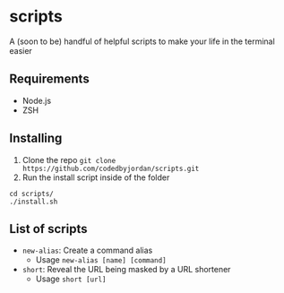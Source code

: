 # scripts

A (soon to be) handful of helpful scripts to make your life in the terminal easier

## Requirements

- Node.js
- ZSH

## Installing

1. Clone the repo
   `git clone https://github.com/codedbyjordan/scripts.git`
2. Run the install script inside of the folder

```
cd scripts/
./install.sh
```

## List of scripts

- `new-alias`: Create a command alias
  - Usage
    `new-alias [name] [command]`
- `short`: Reveal the URL being masked by a URL shortener
  - Usage
    `short [url]`
